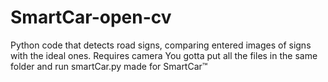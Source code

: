 # SmartCar-open-cv
Python code that detects road signs, comparing entered images of signs with the ideal ones.
Requires camera 
You gotta put all the files in the same folder and run smartCar.py
made for SmartCar™
